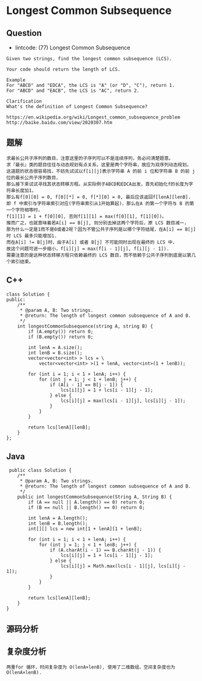 # Longest Common Subsequence

## Question

- lintcode: (77) Longest Common Subsequence

```
Given two strings, find the longest common subsequence (LCS).

Your code should return the length of LCS.

Example
For "ABCD" and "EDCA", the LCS is "A" (or "D", "C"), return 1.
For "ABCD" and "EACB", the LCS is "AC", return 2.

Clarification
What's the definition of Longest Common Subsequence?

https://en.wikipedia.org/wiki/Longest_common_subsequence_problem
http://baike.baidu.com/view/2020307.htm
```

## 题解

    求最长公共子序列的数目，注意这里的子序列可以不是连续序列，务必问清楚题意。
    求『最长』类的题目往往与动态规划有点关系，这里是两个字符串，故应为双序列动态规划。
    这道题的状态很容易找，不妨先试试以f[i][j]表示字符串 A 的前 i 位和字符串 B 的前 j 位的最长公共子序列数目，
    那么接下来试试寻找其状态转移方程。从实际例子ABCD和EDCA出发，首先初始化f的长度为字符串长度加1，
    那么有f[0][0] = 0, f[0][*] = 0, f[*][0] = 0, 最后应该返回f[lenA][lenB]. 
    即 f 中索引与字符串索引对应(字符串索引从1开始算起)，那么在A 的第一个字符与 B 的第一个字符相等时，
    f[1][1] = 1 + f[0][0], 否则f[1][1] = max(f[0][1], f[1][0])。
    推而广之，也就意味着若A[i] == B[j], 则分别去掉这两个字符后，原 LCS 数目减一，
    那为什么一定是1而不是0或者2呢？因为不管公共子序列是以哪个字符结尾，在A[i] == B[j]时 LCS 最多只能增加1.
    而在A[i] != B[j]时，由于A[i] 或者 B[j] 不可能同时出现在最终的 LCS 中，
    故这个问题可进一步缩小，f[i][j] = max(f[i - 1][j], f[i][j - 1]). 
    需要注意的是这种状态转移方程只依赖最终的 LCS 数目，而不依赖于公共子序列到底是以第几个索引结束。

## C++

    class Solution {
    public:
        /**
         * @param A, B: Two strings.
         * @return: The length of longest common subsequence of A and B.
         */
        int longestCommonSubsequence(string A, string B) {
            if (A.empty()) return 0;
            if (B.empty()) return 0;
    
            int lenA = A.size();
            int lenB = B.size();
            vector<vector<int> > lcs = \
                vector<vector<int> >(1 + lenA, vector<int>(1 + lenB));
    
            for (int i = 1; i < 1 + lenA; i++) {
                for (int j = 1; j < 1 + lenB; j++) {
                    if (A[i - 1] == B[j - 1]) {
                        lcs[i][j] = 1 + lcs[i - 1][j - 1];
                    } else {
                        lcs[i][j] = max(lcs[i - 1][j], lcs[i][j - 1]);
                    }
                }
            }
    
            return lcs[lenA][lenB];
        }
    };

## Java

     public class Solution {
        /**
         * @param A, B: Two strings.
         * @return: The length of longest common subsequence of A and B.
         */
        public int longestCommonSubsequence(String A, String B) {
            if (A == null || A.length() == 0) return 0;
            if (B == null || B.length() == 0) return 0;
    
            int lenA = A.length();
            int lenB = B.length();
            int[][] lcs = new int[1 + lenA][1 + lenB];
    
            for (int i = 1; i < 1 + lenA; i++) {
                for (int j = 1; j < 1 + lenB; j++) {
                    if (A.charAt(i - 1) == B.charAt(j - 1)) {
                        lcs[i][j] = 1 + lcs[i - 1][j - 1];
                    } else {
                        lcs[i][j] = Math.max(lcs[i - 1][j], lcs[i][j - 1]);
                    }
                }
            }
    
            return lcs[lenA][lenB];
        }
    }

## 源码分析

## 复杂度分析

    两重for 循环，时间复杂度为 O(lenA×lenB), 使用了二维数组，空间复杂度也为 O(lenA×lenB).
